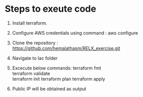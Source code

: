 # Steps to exeute code
1. Install terraform.
2. Configure AWS credentials using command : aws configure
3. Clone the repository : https://github.com/hemalathasm/RELX_exercise.git
4. Navigate to Iac folder
5. Excecute below commands:
   terraform fmt          
   terraform validate     
   terraform init
   terraform plan
   terraform apply

6. Public IP will be obtained as output
